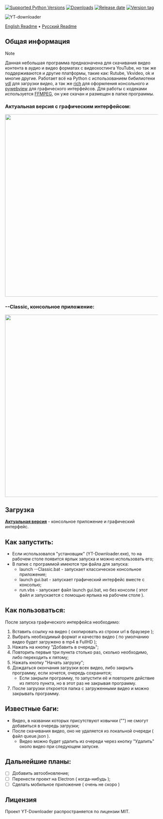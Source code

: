 [![Supported Python Versions](https://img.shields.io/badge/python-3.12%20%7C%203.13-%234B8BBE)](https://www.python.org/downloads/) [![Downloads](https://img.shields.io/github/downloads/Rayness/YouTube-Downloader/total)](https://github.com/Rayness/YouTube-Downloader/releases) [![Release date](https://img.shields.io/github/release-date/Rayness/YouTube-Downloader)]() [![Version tag](https://img.shields.io/github/v/tag/Rayness/YouTube-Downloader)]()

![YT-downloader](https://github.com/user-attachments/assets/6c9eaace-f0aa-4924-8498-bed1be55ca97)

[English Readme](https://github.com/Rayness/YouTube-Downloader/blob/main/README.md)
 • [Русский Readme](https://github.com/Rayness/YouTube-Downloader/blob/main/README.ru.md)

## Общая информация 
> [!NOTE]
> Данная небольшая программа предназначена для скачивания видео контента в аудио и видео форматах с видеохостинга YouTube, но так же поддерживаются и другие платформы, такие как: Rutube, Vkvideo, ok и многие другие. Работает всё на Python с использованием бибилиотеки [ydl](https://github.com/ytdl-org/youtube-dl) для загрузки видео, а так же [rich](https://github.com/Textualize/rich) для оформления консольного и [pywebview](https://github.com/r0x0r/pywebview) для графического интерфейсов. Для работы с кодеками используется [FFMPEG](https://ffmpeg.org/), он уже скачан и размещен в папке программы.

### Актуальная версия с графическим интерфейсом: 
<img src="https://github.com/user-attachments/assets/1ed99021-0620-4772-a853-24ce66bb7ae8" width="600">


### --Classic, консольное приложение:
<img src="https://github.com/user-attachments/assets/9b14f2e2-299f-4740-bcfa-a9d411f701ed" width="600">

## Загрузка

**[Актуальная версия](https://github.com/Rayness/YouTube-Downloader/releases/tag/v3.2.0-beta)** - консольное приложение и графический интерфейс.

## Как запустить:
- Если использовался "установщик" (YT-Downloader.exe), то на рабочем столе появится ярлык запуска и можно использовать его;
- В папке с программой имеются три файла для запуска:
  - launch --Classic.bat - запускает классическое консольное приложение;
  - launch gui.bat - запускает графический интерфейс вместе с консолью;
  - run.vbs - запускает файл launch gui.bat, но без консоли ( этот файл и запускается с помощью ярлыка на рабочем столе ).


## Как пользоваться:
После запуска графического интерфейса необходимо:
 1. Вставить ссылку на видео ( скопировать из строки url в браузере );
 2. Выбрать необходимый формат и качество видео ( по умолчанию видео будет загружено в mp4 в FullHD );
 3. Нажать на кнопку "Добавить в очередь";
 4. Повторить первые три пункта столько раз, сколько необходимо, либо переходить к пятому;
 5. Нажать кнопку "Начать загрузку";
 6. Дождаться окончания загрузки всех видео, либо закрыть программу, если хочется, очередь сохранится;
    - Если закрыли программу, то запустити её и повторите действие из пятого пункта, но в этот раз не закрывая программу.
 7. После загрузки откроется папка с загруженными видео и можно закрывать программу.


## Известные баги:
- Видео, в названии которых присутствуют ковычки ("") не смогут добавиться в очередь загрузки;
- После скачивания видео, оно не удаляется из локальной очереди ( файл queue.json ).
  - Видео можно будет удалить из очереди через кнопку "Удалить" около видео при следующем запуске.


## Дальнейшие планы:
- [ ] Добавить автообновление;
- [ ] Перенести проект на Electron ( когда-нибудь );
- [ ] Сделать мобильное приложение ( очень не скоро )

## Лицензия

Проект YT-Downloader распространяется по лицензии MIT.
